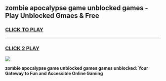 
## zombie apocalypse game unblocked games - Play Unblocked Gmaes & Free
<h3>
<a href="https://news.freeplayer.one?title=zombie_apocalypse_game_unblocked_games&ref=16F">CLICK TO PLAY</a></h3>
<hr>

<h3>
<a href="https://news.freeplayer.one?title=zombie_apocalypse_game_unblocked_games&ref=16F">CLICK 2 PLAY</a>
  
</h3>

<a href="https://news.freeplayer.one?title=zombie_apocalypse_game_unblocked_games&ref=16F/"><img src="https://clearcache.store/games.png"></a>


**zombie apocalypse game unblocked games games unblocked: Your Gateway to Fun and Accessible Online Gaming**

